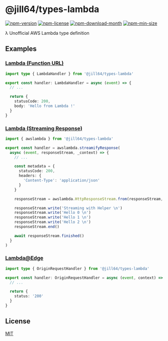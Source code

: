 <!----- BEGIN GHOST DOCS HEADER ----->

# @jill64/types-lambda


<!----- BEGIN GHOST DOCS BADGES ----->
<a href="https://npmjs.com/package/@jill64/types-lambda"><img src="https://img.shields.io/npm/v/@jill64/types-lambda" alt="npm-version" /></a> <a href="https://npmjs.com/package/@jill64/types-lambda"><img src="https://img.shields.io/npm/l/@jill64/types-lambda" alt="npm-license" /></a> <a href="https://npmjs.com/package/@jill64/types-lambda"><img src="https://img.shields.io/npm/dm/@jill64/types-lambda" alt="npm-download-month" /></a> <a href="https://npmjs.com/package/@jill64/types-lambda"><img src="https://img.shields.io/bundlephobia/min/@jill64/types-lambda" alt="npm-min-size" /></a>
<!----- END GHOST DOCS BADGES ----->


λ Unofficial AWS Lambda type definition

<!----- END GHOST DOCS HEADER ----->

## Examples

### [Lambda (Function URL)](./types/lambda/LambdaHandler.ts)

```ts
import type { LambdaHandler } from '@jill64/types-lambda'

export const handler: LambdaHandler = async (event) => {
  // ...

  return {
    statusCode: 200,
    body: 'Hello from Lambda !'
  }
}
```

### [Lambda (Streaming Response)](./types/streaming/awslambda.ts)

```ts
import { awslambda } from '@jill64/types-lambda'

export const handler = awslambda.streamifyResponse(
  async (event, responseStream, _context) => {
    // ...

    const metadata = {
      statusCode: 200,
      headers: {
        'Content-Type': 'application/json'
      }
    }

    responseStream = awslambda.HttpResponseStream.from(responseStream, metadata)

    responseStream.write('Streaming with Helper \n')
    responseStream.write('Hello 0 \n')
    responseStream.write('Hello 1 \n')
    responseStream.write('Hello 2 \n')
    responseStream.end()

    await responseStream.finished()
  }
)
```

### [Lambda@Edge](./types/edge/index.ts)

```ts
import type { OriginRequestHandler } from '@jill64/types-lambda'

export const handler: OriginRequestHandler = async (event, context) => {
  // ...

  return {
    status: '200'
  }
}
```

<!----- BEGIN GHOST DOCS FOOTER ----->

## License

[MIT](LICENSE)

<!----- END GHOST DOCS FOOTER ----->
